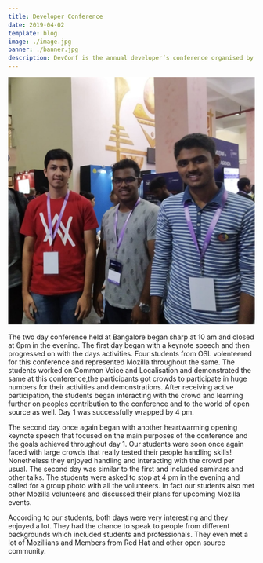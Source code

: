 ```yaml
---
title: Developer Conference
date: 2019-04-02
template: blog
image: ./image.jpg
banner: ./banner.jpg
description: DevConf is the annual developer’s conference organised by Red Hat,India. The FOSS community participants get educated through technical talks, workshops, hackathons and much more.
---
```


<img src="./image.jpg">

The two day conference held at Bangalore began sharp at 10 am and closed at 6pm in the evening. The first day began with a keynote speech and then progressed on with the days activities. Four students from OSL volenteered for this conference and represented Mozilla throughout the same. The students worked on Common Voice and Localisation and demonstrated the same at this conference,the participants got crowds to participate in huge numbers for their activities and demonstrations. After receiving active participation, the students began interacting with the crowd and learning further on peoples contribution to the conference and to the world of open source as well. Day 1 was successfully wrapped by 4 pm.

The second day once again began with another heartwarming opening keynote speech that focused on the main purposes of the conference and the goals achieved throughout day 1. Our students were soon once again faced with large crowds that really tested their people handling skills! Nonetheless they enjoyed handling and interacting with the crowd per usual. The second day was similar to the first and included seminars and other talks. The students were asked to stop at 4 pm in the evening and called for a group photo with all the volunteers. In fact our students also met other Mozilla volunteers and discussed their plans for upcoming Mozilla events.

According to our students, both days were very interesting and they enjoyed a lot. They had the chance to speak to people from different backgrounds which included students and professionals. They even met a lot of Mozillians and Members from Red Hat and other open source community.
